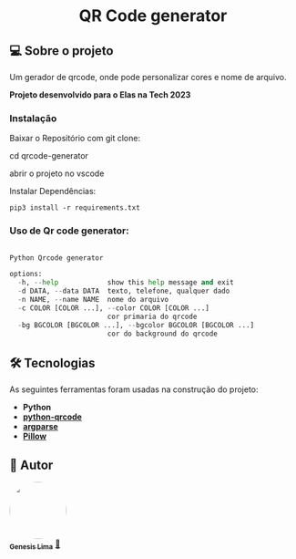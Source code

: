 <h1 align="center">QR Code generator</h1>

## 💻 Sobre o projeto

Um gerador de qrcode, onde pode personalizar cores e nome de arquivo.

**Projeto desenvolvido para o Elas na Tech 2023**

### Instalação

Baixar o Repositório com git clone:

cd qrcode-generator

abrir o projeto no vscode

Instalar Dependências:

```
pip3 install -r requirements.txt
```

### Uso de Qr code generator:

```py

Python Qrcode generator

options:
  -h, --help            show this help message and exit
  -d DATA, --data DATA  texto, telefone, qualquer dado
  -n NAME, --name NAME  nome do arquivo
  -c COLOR [COLOR ...], --color COLOR [COLOR ...]
                        cor primaria do qrcode
  -bg BGCOLOR [BGCOLOR ...], --bgcolor BGCOLOR [BGCOLOR ...]
                        cor do background do qrcode


```

## 🛠 Tecnologias

As seguintes ferramentas foram usadas na construção do projeto:

-   **Python**
-   **[python-qrcode](https://github.com/lincolnloop/python-qrcode)**
-   **[argparse](https://docs.python.org/3/library/argparse.html)**
-   **[Pillow](https://pypi.org/project/Pillow/)**

## 🦸 Autor

<a href="https://github.com/g-101">
 <img style="border-radius: 50%;" src="https://github.com/g-101.png" width="100px;" alt=""/>
 <br />
 <sub><b>Genesis Lima</b></sub></a> <a href="https://github.com/g-101" title="github profile">🚀</a>

